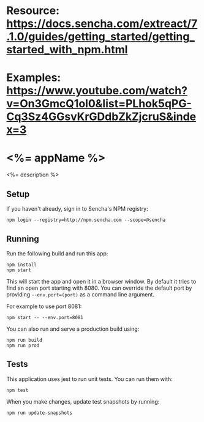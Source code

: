# Resource: https://docs.sencha.com/extreact/7.1.0/guides/getting_started/getting_started_with_npm.html
# Examples: https://www.youtube.com/watch?v=On3GmcQ1ol0&list=PLhok5qPG-Cq3Sz4GGsvKrGDdbZkZjcruS&index=3

# <%= appName %>

<%= description %>

## Setup

If you haven't already, sign in to Sencha's NPM registry:

```
npm login --registry=http://npm.sencha.com --scope=@sencha
```

## Running

Run the following build and run this app:

    npm install
    npm start

This will start the app and open it in a browser window.  By default it tries to find
an open port starting with 8080.  You can override the default port by providing `--env.port=(port)` 
as a command line argument.

For example to use port 8081:

    npm start -- --env.port=8081

You can also run and serve a production build using:

    npm run build
    npm run prod

## Tests

This application uses jest to run unit tests.  You can run them with:

```
npm test
```

When you make changes, update test snapshots by running:

```
npm run update-snapshots
```